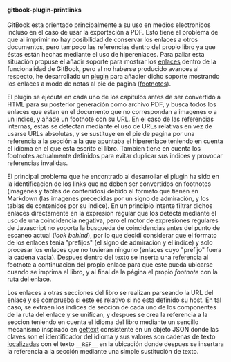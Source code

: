 #### gitbook-plugin-printlinks

GitBook esta orientado principalmente a su uso en medios electronicos incluso en
el caso de usar la exportación a PDF. Esto tiene el problema de que al imprimir
no hay posibilidad de conservar los enlaces a otros documentos, pero tampoco las
referencias dentro del propio libro ya que éstas están hechas mediante el uso de
hiperenlaces. Para paliar esta situación propuse el añadir soporte para mostrar
los [enlaces](https://github.com/GitbookIO/gitbook/issues/571) dentro de la
funcionalidad de GitBook, pero al no haberse producido avances al respecto, he
desarrollado un [plugin](https://github.com/piranna/gitbook-plugin-printlinks)
para añadier dicho soporte mostrando los enlaces a modo de notas al pie de pagina
([footnotes](http://www.plagiarism.org/citing-sources/what-are-footnotes)).

El plugin se ejecuta en cada uno de los capitulos antes de ser convertido a HTML
para su posterior generación como archivo PDF, y busca todos los enlaces que
esten en el documento que no correspondan a imagenes o a un indice, y añade un
footnote con su URL. En el caso de las referencias internas, estas se detectan
mediante el uso de URLs relativas en vez de usarse URLs absolutas, y se
sustituye en el pie de pagina por una referencia a la sección a la que apuntaba
el hiperenlace teniendo en cuenta el idioma en el que esta escrito el libro.
Tambien tiene en cuenta los footnotes actualmente definidos para evitar duplicar
sus indices y provocar referencias invalidas.

El principal problema que he encontrado al desarrollar el plugin ha sido en la
identificacion de los links que no deben ser convertidos en footnotes (imagenes
y tablas de contenidos) debido al formato que tienen en Markdown (las imagenes
precedidas por un signo de admiración, y los tablas de contenidos por su indice).
En un principio intente filtrar dichos enlaces directamente en la expresion
regular que los detecta mediante el uso de una coincidencia negativa, pero el
motor de expresiones regulares de Javascript no soporta la busqueda de
coincidencias antes del punto de escaneo actual (*look behind*), por lo que
decidi considerar que el formato de los enlaces tenia "prefijos" (el signo de
admiración y el indice) y solo procesar los enlaces que no tuvieran ninguno
(enlaces cuyo "prefijo" fuera la cadena vacia). Despues dentro del texto se
inserta una referencia al footnote a continuacion del propio enlace para que
este pueda ubicarse cuando se imprima el libro, y al final de la página el
propio *footnote* con la ruta del enlace.

Los enlaces a otras secciones del libro se realizan parseando la URL del enlace
y se comprueba si este es relativo si no esta definido su host. En tal caso, se
extraen los indices de seccion de cada uno de los componentes de la ruta del
enlace y se unifican, y despues se crea la referencia a la seccion teniendo en
cuenta el idioma del libro mediante un sencillo mecanismo inspirado en
[gettext](https://www.gnu.org/software/gettext) consistente en un objeto JSON
donde las claves son el identificador del idioma y sus valores son cadenas de
texto [localizadas](https://es.wikipedia.org/wiki/Internacionalización_y_localización)
con el texto `__REF__` en la ubicación donde despues se insertara la referencia
a la sección mediante una simple sustitución de texto.
